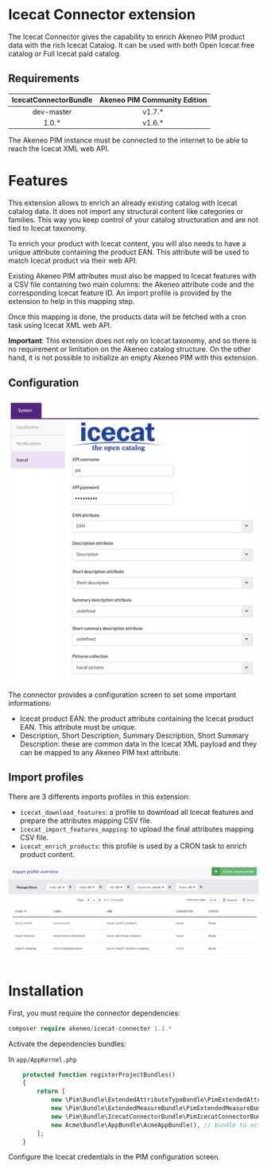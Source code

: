 # Icecat Connector extension

The Icecat Connector gives the capability to enrich Akeneo PIM product data with the rich Icecat Catalog. It can be used with both Open Icecat free catalog or Full Icecat paid catalog.

## Requirements

| IcecatConnectorBundle | Akeneo PIM Community Edition |
|:---------------------:|:----------------------------:|
| dev-master            | v1.7.*                       |
| 1.0.*                 | v1.6.*                       |

The Akeneo PIM instance must be connected to the internet to be able to reach the Icecat XML web API.

# Features

This extension allows to enrich an already existing catalog with Icecat catalog data. It does not import any structural content like categories or families. This way you keep control of your catalog structuration and are not tied to Icecat taxonomy.

To enrich your product with Icecat content, you will also needs to have a unique attribute containing the product EAN. This attribute will be used to match Icecat product via their web API.

Existing Akeneo PIM attributes must also be mapped to Icecat features with a CSV file containing two main columns: the Akeneo attribute code and the corresponding Icecat feature ID. An import profile is provided by the extension to help in this mapping step.

Once this mapping is done, the products data will be fetched with a cron task using Icecat XML web API.

**Important**: This extension does not rely on Icecat taxonomy, and so there is no requirement or limitation on the Akeneo catalog structure.
On the other hand, it is not possible to initialize an empty Akeneo PIM with this extension.

## Configuration

![Configuration screen](docs/img/icecat-config-01.png)

The connector provides a configuration screen to set some important informations:
- Icecat product EAN: the product attribute containing the Icecat product EAN. This attribute must be unique.
- Description, Short Description, Summary Description, Short Summary Description: these are common data in the Icecat XML payload and they can be mapped to any Akeneo PIM text attribute.

## Import profiles

There are 3 differents imports profiles in this extension:
- `icecat_download_features`: a profile to download all Icecat features and prepare the attributes mapping CSV file.
- `icecat_import_features_mapping`: to upload the final attributes mapping CSV file.
- `icecat_enrich_products`: this profile is used by a CRON task to enrich product content.

![Import profiles](docs/img/icecat-import-01.png)

# Installation

First, you must require the connector dependencies:

```php
composer require akeneo/icecat-connector 1.1.*
```

Activate the dependencies bundles:

In `app/AppKernel.php`
```php
    protected function registerProjectBundles()
    {
        return [
            new \Pim\Bundle\ExtendedAttributeTypeBundle\PimExtendedAttributeTypeBundle(),
            new \Pim\Bundle\ExtendedMeasureBundle\PimExtendedMeasureBundle(),
            new \Pim\Bundle\IcecatConnectorBundle\PimIcecatConnectorBundle(),
            new Acme\Bundle\AppBundle\AcmeAppBundle(), // bundle to activate the extended attributes
        ];
    }
```

Configure the Icecat credentials in the PIM configuration screen.
